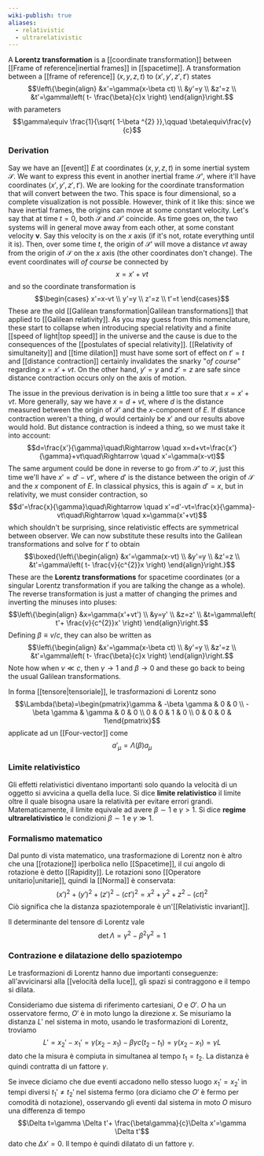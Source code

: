 ```yaml
---
wiki-publish: true
aliases:
  - relativistic
  - ultrarelativistic
---
```

A **Lorentz transformation** is a [[coordinate transformation]] between [[Frame of reference|inertial frames]] in [[spacetime]]. A transformation between a [[frame of reference]] $(x,y,z,t)$ to $(x',y',z',t')$ states
$$\left\{\begin{align}
&x'=\gamma(x-\beta ct) \\
&y'=y \\
&z'=z \\
&t'=\gamma\left( t- \frac{\beta}{c}x \right)
\end{align}\right.$$
with parameters
$$\gamma\equiv \frac{1}{\sqrt{ 1-\beta ^{2} }},\qquad \beta\equiv\frac{v}{c}$$
### Derivation
Say we have an [[event]] $E$ at coordinates $(x,y,z,t)$ in some inertial system $\mathcal{S}$. We want to express this event in another inertial frame $\mathcal{S}'$, where it'll have coordinates $(x',y',z',t')$. We are looking for the coordinate transformation that will convert between the two. This space is four dimensional, so a complete visualization is not possible. However, think of it like this: since we have inertial frames, the origins can move at some constant velocity. Let's say that at time $t=0$, both $\mathcal{S}$ and $\mathcal{S}'$ coincide. As time goes on, the two systems will in general move away from each other, at some constant velocity $\mathbf{v}$. Say this velocity is on the $x$ axis (if it's not, rotate everything until it is). Then, over some time $t$, the origin of $\mathcal{S}'$ will move a distance $vt$ away from the origin of $\mathcal{S}$ on the $x$ axis (the other coordinates don't change). The event coordinates will *of course* be connected by
$$x=x'+vt$$
and so the coordinate transformation is
$$\begin{cases}
x'=x-vt \\
y'=y \\
z'=z \\
t'=t
\end{cases}$$
These are the old [[Galilean transformation|Galilean transformations]] that applied to [[Galilean relativity]]. As you may guess from this nomenclature, these start to collapse when introducing special relativity and a finite [[speed of light|top speed]] in the universe and the cause is due to the consequences of the [[postulates of special relativity]]. [[Relativity of simultaneity]] and [[time dilation]] must have some sort of effect on $t'=t$ and [[distance contraction]] certainly invalidates the snarky "*of course*" regarding $x=x'+vt$. On the other hand, $y'=y$ and $z'=z$ are safe since distance contraction occurs only on the axis of motion.

The issue in the previous derivation is in being a little too sure that $x=x'+vt$. More generally, say we have $x=d+vt$, where $d$ is the distance measured between the origin of $\mathcal{S}'$ and the $x$-component of $E$. If distance contraction weren't a thing, $d$ would certainly be $x'$ and our results above would hold. But distance contraction is indeed a thing, so we must take it into account:
$$d=\frac{x'}{\gamma}\quad\Rightarrow \quad x=d+vt=\frac{x'}{\gamma}+vt\quad\Rightarrow \quad x'=\gamma(x-vt)$$
The same argument could be done in reverse to go from $\mathcal{S}'$ to $\mathcal{S}$, just this time we'll have $x'=d'-vt'$, where $d'$ is the distance between the origin of $\mathcal{S}$ and the $x$ component of $E$. In classical physics, this is again $d'=x$, but in relativity, we must consider contraction, so
$$d'=\frac{x}{\gamma}\quad\Rightarrow \quad x'=d'-vt=\frac{x}{\gamma}-vt\quad\Rightarrow \quad x=\gamma(x'+vt)$$
which shouldn't be surprising, since relativistic effects are symmetrical between observer. We can now substitute these results into the Galilean transformations and solve for $t'$ to obtain
$$\boxed{\left\{\begin{align}
&x'=\gamma(x-vt) \\
&y'=y \\
&z'=z \\
&t'=\gamma\left( t- \frac{v}{c^{2}}x \right)
\end{align}\right.}$$
These are the **Lorentz transformations** for spacetime coordinates (or a singular Lorentz transformation if you are talking the change as a whole). The reverse transformation is just a matter of changing the primes and inverting the minuses into pluses:
$$\left\{\begin{align}
&x=\gamma(x'+vt') \\
&y=y' \\
&z=z' \\
&t=\gamma\left( t'+ \frac{v}{c^{2}}x' \right)
\end{align}\right.$$
Defining $\beta\equiv v/c$, they can also be written as
$$\left\{\begin{align}
&x'=\gamma(x-\beta ct) \\
&y'=y \\
&z'=z \\
&t'=\gamma\left( t- \frac{\beta}{c}x \right)
\end{align}\right.$$
Note how when $v\ll c$, then $\gamma\to 1$ and $\beta\to 0$ and these go back to being the usual Galilean transformations.



In forma [[tensore|tensoriale]], le trasformazioni di Lorentz sono
$$\Lambda(\beta)=\begin{pmatrix}\gamma & -\beta \gamma & 0 & 0 \\ -\beta \gamma & \gamma & 0 & 0 \\ 0 & 0 & 1 & 0 \\ 0 & 0 & 0 & 1\end{pmatrix}$$
applicate ad un [[Four-vector]] come
$$a'_{\mu}=\Lambda(\beta)a_{\mu}$$
### Limite relativistico
Gli effetti relativistici diventano importanti solo quando la velocità di un oggetto si avvicina a quella della luce. Si dice **limite relativistico** il limite oltre il quale bisogna usare la relatività per evitare errori grandi. Matematicamente, il limite equivale ad avere $\beta\sim1$ e $\gamma>1$. Si dice **regime ultrarelativistico** le condizioni $\beta\sim1$ e $\gamma\gg1$.
### Formalismo matematico
Dal punto di vista matematico, una trasformazione di Lorentz non è altro che una [[rotazione]] iperbolica nello [[Spacetime]], il cui angolo di rotazione è detto [[Rapidity]]. Le rotazioni sono [[Operatore unitario|unitarie]], quindi la [[Norma]] è conservata:
$$(x')^{2}+(y')^{2}+(z')^{2}-(ct')^{2}=x^{2}+y^{2}+z^{2}-(ct)^{2}$$
Ciò significa che la distanza spaziotemporale è un'[[Relativistic invariant]].

Il determinante del tensore di Lorentz vale
$$\det\Lambda=\gamma^{2}-\beta^{2}\gamma^{2}=1$$
### Contrazione e dilatazione dello spaziotempo
Le trasformazioni di Lorentz hanno due importanti conseguenze: all'avvicinarsi alla [[velocità della luce]], gli spazi si contraggono e il tempo si dilata.

Consideriamo due sistema di riferimento cartesiani, $O$ e $O'$. $O$ ha un osservatore fermo, $O'$ è in moto lungo la direzione $x$. Se misuriamo la distanza $L'$ nel sistema in moto, usando le trasformazioni di Lorentz, troviamo
$$L'=x_{2}'-x_{1}'=\gamma(x_{2}-x_{1})-\beta\gamma c(t_{2}-t_{1})=\gamma(x_{2}-x_{1})=\gamma L$$
dato che la misura è compiuta in simultanea al tempo $t_{1}=t_{2}$. La distanza è quindi contratta di un fattore $\gamma$.

Se invece diciamo che due eventi accadono nello stesso luogo $x_{1}'=x_{2}'$ in tempi diversi $t_{1}'\neq t_{2}'$ nel sistema fermo (ora diciamo che $O'$ è fermo per comodità di notazione), osservando gli eventi dal sistema in moto $O$ misuro una differenza di tempo
$$\Delta t=\gamma \Delta t'+ \frac{\beta\gamma}{c}\Delta x'=\gamma \Delta t'$$
dato che $\Delta x'=0$. Il tempo è quindi dilatato di un fattore $\gamma$.